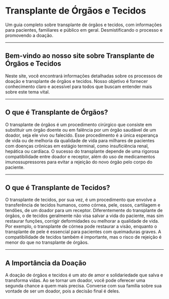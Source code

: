 # Transplante de Órgãos e Tecidos

Um guia completo sobre transplante de órgãos e tecidos, com informações para pacientes, familiares e público em geral. Desmistificando o processo e promovendo a doação.

---

## Bem-vindo ao nosso site sobre Transplante de Órgãos e Tecidos

Neste site, você encontrará informações detalhadas sobre os processos de doação e transplante de órgãos e tecidos. Nosso objetivo é fornecer conhecimento claro e acessível para todos que buscam entender mais sobre este tema vital.

---

## O que é Transplante de Órgãos?

O transplante de órgãos é um procedimento cirúrgico que consiste em substituir um órgão doente ou em falência por um órgão saudável de um doador, seja ele vivo ou falecido. Esse procedimento é a única esperança de vida ou de melhoria da qualidade de vida para milhares de pacientes com doenças crônicas em estágio terminal, como insuficiência renal, hepática ou cardíaca. O sucesso do transplante depende de uma rigorosa compatibilidade entre doador e receptor, além do uso de medicamentos imunossupressores para evitar a rejeição do novo órgão pelo corpo do paciente.

---

## O que é Transplante de Tecidos?

O transplante de tecidos, por sua vez, é um procedimento que envolve a transferência de tecidos humanos, como córnea, pele, ossos, cartilagem e tendões, de um doador para um receptor. Diferentemente do transplante de órgãos, o de tecidos geralmente não visa salvar a vida do paciente, mas sim restaurar funções, corrigir deformidades ou melhorar a qualidade de vida. Por exemplo, o transplante de córnea pode restaurar a visão, enquanto o transplante de pele é essencial para pacientes com queimaduras graves. A compatibilidade de tecidos também é importante, mas o risco de rejeição é menor do que no transplante de órgãos.

---

## A Importância da Doação

A doação de órgãos e tecidos é um ato de amor e solidariedade que salva e transforma vidas. Ao se tornar um doador, você pode oferecer uma segunda chance a quem mais precisa. Converse com sua família sobre sua vontade de ser um doador, pois a decisão final é deles.
